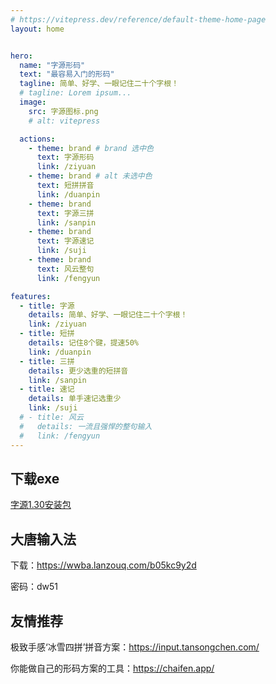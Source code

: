 ```yaml
---
# https://vitepress.dev/reference/default-theme-home-page
layout: home


hero:
  name: "字源形码"
  text: "最容易入门的形码"
  tagline: 简单、好学、一眼记住二十个字根！
  # tagline: Lorem ipsum...
  image: 
    src: 字源图标.png
    # alt: vitepress

  actions:
    - theme: brand # brand 选中色
      text: 字源形码
      link: /ziyuan
    - theme: brand # alt 未选中色
      text: 短拼拼音
      link: /duanpin
    - theme: brand
      text: 字源三拼
      link: /sanpin
    - theme: brand
      text: 字源速记
      link: /suji
    - theme: brand
      text: 风云整句
      link: /fengyun

features:
  - title: 字源
    details: 简单、好学、一眼记住二十个字根！
    link: /ziyuan
  - title: 短拼
    details: 记住8个键，提速50%
    link: /duanpin
  - title: 三拼
    details: 更少选重的短拼音
    link: /sanpin
  - title: 速记
    details: 单手速记选重少
    link: /suji
  # - title: 风云
  #   details: 一流且强悍的整句输入
  #   link: /fengyun
---
```


## 下载exe

[字源1.30安装包](http://ziyuan.ysepan.com/)

<!-- [1.30字根练习工具](./public/字源1.30字根练习.zip)

[1.30更新日志](./public/1.30更新日志.txt)

[1.29安装包](./public/字源输入法1.29.zip)

[1.29单字版](./public/字源单字加一简词版1.29.zip) -->


## 大唐输入法

下载：https://wwba.lanzouq.com/b05kc9y2d

密码：dw51

## 友情推荐

极致手感‘冰雪四拼’拼音方案：https://input.tansongchen.com/

你能做自己的形码方案的工具：https://chaifen.app/
